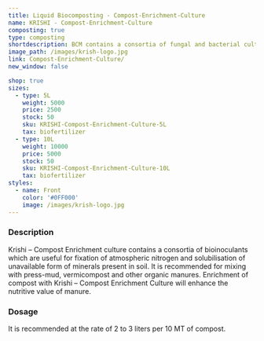 ```yaml
---
title: Liquid Biocomposting - Compost-Enrichment-Culture
name: KRISHI - Compost-Enrichment-Culture
composting: true
type: composting
shortdescription: BCM contains a consortia of fungal and bacterial cultures
image_path: /images/krish-logo.jpg
link: Compost-Enrichment-Culture/
new_window: false

shop: true
sizes:
  - type: 5L
    weight: 5000
    price: 2500
    stock: 50
    sku: KRISHI-Compost-Enrichment-Culture-5L
    tax: biofertilizer
  - type: 10L
    weight: 10000
    price: 5000
    stock: 50
    sku: KRISHI-Compost-Enrichment-Culture-10L
    tax: biofertilizer
styles:
  - name: Front
    color: '#0FF000'
    image: /images/krish-logo.jpg
---
```

### Description
Krishi – Compost Enrichment culture contains a consortia of bioinoculants which are
useful for fixation of atmospheric nitrogen and solubilisation of unavailable form of minerals
present in soil. It is recommended for mixing with press-mud, vermicompost and other organic
manures. Enrichment of compost with Krishi – Compost Enrichment Culture will enhance the
nutritive value of manure.

### Dosage
It is recommended at the rate of 2 to 3 liters per 10 MT of compost.
